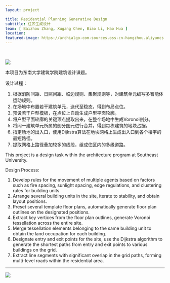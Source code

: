 ```yaml
---
layout: project

title: Residential Planning Generative Design
subtitle: 住区生成设计
team: [ Baizhou Zhang, Xugang Chen, Biao Li, Hao Hua ]
location:
featured-image: https://archialgo-com-sources.oss-cn-hangzhou.aliyuncs.com/images/2020-09-25-mas-dijkstra-residential-union.jpg
---
```


<br>

![](https://archialgo-com-sources.oss-cn-hangzhou.aliyuncs.com/images/2020-09-25-mas-dijkstra-residential-union.jpg)

本项目为东南大学建筑学院建筑设计课题。

设计过程：
1. 根据消防间距、日照间距、临边规则、集聚规则等，对建筑单元编写多智能体运动规则。
2. 在场地中布置若干建筑单元，迭代至稳态，得到布局点位。
3. 预设若干户型模板，在点位上自动生成户型平面轮廓。
4. 将户型平面轮廓的关键顶点提取出来，在整个场地中生成Voronoi剖分。
5. 将同一建筑单元所属的剖分图元进行合并，得到每栋建筑的地块占据。
6. 指定场地的出入口，使用Dijkstra算法在地块网格上生成出入口到各个楼宇的最短路径。
7. 提取网格上路径叠加较多的线段，组成住区内的多级道路。

This project is a design task within the architecture program at Southeast University.

Design Process:
1. Develop rules for the movement of multiple agents based on factors such as fire spacing, sunlight spacing, edge
regulations, and clustering rules for building units.
2. Arrange several building units in the site, iterate to stability, and obtain layout positions.
3. Preset several template floor plans, automatically generate floor plan outlines on the designated positions.
4. Extract key vertices from the floor plan outlines, generate Voronoi tessellation across the entire site.
5. Merge tessellation elements belonging to the same building unit to obtain the land occupation for each building.
6. Designate entry and exit points for the site, use the Dijkstra algorithm to generate the shortest paths from entry and
exit points to various buildings on the grid.
7. Extract line segments with significant overlap in the grid paths, forming multi-level roads within the residential area.

---

![](https://archialgo-com-sources.oss-cn-hangzhou.aliyuncs.com/images/2020-09-25-mas-dijkstra-residential-fig10.jpg)